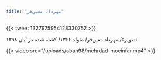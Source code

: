 ```yaml
---
title: "مهرداد معین‌فر"
---
```


{{< tweet 1327975954128330752 >}}

تصویر۵/ مهرداد معین‌فر/ متولد ۱۳۶۶/ کشته شده در آبان ۱‍۳۹۸

{{< video src="/uploads/aban98/mehrdad-moeinfar.mp4" >}}
